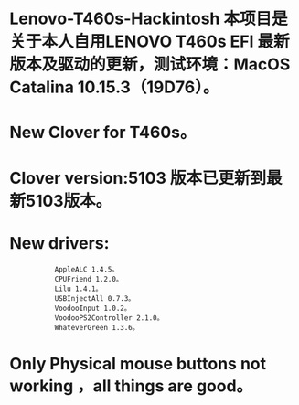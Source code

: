 # Lenovo-T460s-Hackintosh  本项目是关于本人自用LENOVO T460s EFI 最新版本及驱动的更新，测试环境：MacOS Catalina 10.15.3（19D76）。
# New Clover for T460s。
# Clover version:5103  版本已更新到最新5103版本。
# New drivers:   
               AppleALC 1.4.5。  
               CPUFriend 1.2.0。   
               Lilu 1.4.1。  
               USBInjectAll 0.7.3。  
               VoodooInput 1.0.2。  
               VoodooPS2Controller 2.1.0。 
               WhateverGreen 1.3.6。
# Only Physical mouse buttons not working ，all things are good。
